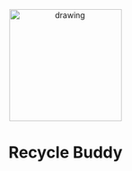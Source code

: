 <center><img src="https://imgur.com/4ElDbQl.png" alt="drawing" width="200"/>
<h1>Recycle Buddy</h1></center>
